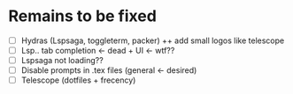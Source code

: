 # Remains to be fixed
- [ ] Hydras (Lspsaga, toggleterm, packer) ++ add small logos like telescope
- [ ] Lsp.. tab completion <- dead + UI <- wtf??
- [ ] Lspsaga not loading??
- [ ] Disable prompts in .tex files (general <- desired)
- [ ] Telescope (dotfiles + frecency)
